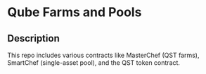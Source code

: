 # Qube Farms and Pools

## Description

This repo includes various contracts like MasterChef (QST farms), SmartChef (single-asset pool), and the QST token contract.
